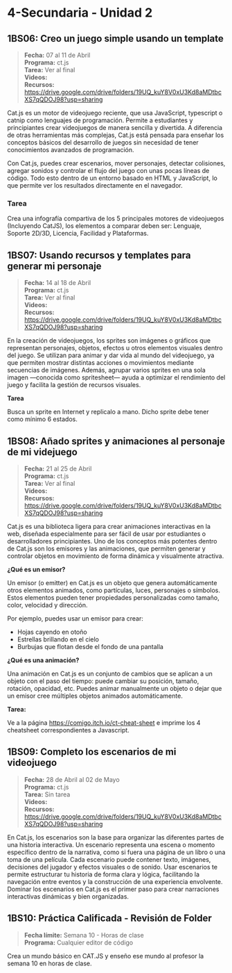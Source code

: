 # 4-Secundaria - Unidad 2

## 1BS06: Creo un juego simple usando un template

> <i class="bi bi-calendar"></i> **Fecha:** 07 al 11 de Abril<br><i class="bi bi-laptop"></i> **Programa:** ct.js<br><i class="bi bi-clipboard-check"></i> **Tarea:** Ver al final<br><i class="bi bi-youtube txt-red"></i> **Videos:** <br> <i class="bi bi-backpack"></i> **Recursos:** https://drive.google.com/drive/folders/19UQ_kuY8V0xU3Kd8aMDtbcXS7qQDOJ98?usp=sharing

Cat.js es un motor de videojuego reciente, que usa JavaScript, typescript o catnip como lenguajes de programación. Permite a estudiantes y principiantes crear videojuegos de manera sencilla y divertida. A diferencia de otras herramientas más complejas, Cat.js está pensada para enseñar los conceptos básicos del desarrollo de juegos sin necesidad de tener conocimientos avanzados de programación.

Con Cat.js, puedes crear escenarios, mover personajes, detectar colisiones, agregar sonidos y controlar el flujo del juego con unas pocas líneas de código. Todo esto dentro de un entorno basado en HTML y JavaScript, lo que permite ver los resultados directamente en el navegador.

### Tarea

Crea una infografía compartiva de los 5 principales motores de videojuegos (Incluyendo CatJS), los elementos a comparar deben ser: Lenguaje, Soporte 2D/3D,	Licencia, Facilidad y Plataformas.

## 1BS07: Usando recursos y templates para generar mi personaje

> <i class="bi bi-calendar"></i> **Fecha:** 14 al 18 de Abril<br><i class="bi bi-laptop"></i> **Programa:** ct.js<br><i class="bi bi-clipboard-check"></i> **Tarea:** Ver al final<br><i class="bi bi-youtube txt-red"></i> **Videos:** <br> <i class="bi bi-backpack"></i> **Recursos:** https://drive.google.com/drive/folders/19UQ_kuY8V0xU3Kd8aMDtbcXS7qQDOJ98?usp=sharing

En la creación de videojuegos, los sprites son imágenes o gráficos que representan personajes, objetos, efectos u otros elementos visuales dentro del juego. Se utilizan para animar y dar vida al mundo del videojuego, ya que permiten mostrar distintas acciones o movimientos mediante secuencias de imágenes. Además, agrupar varios sprites en una sola imagen —conocida como spritesheet— ayuda a optimizar el rendimiento del juego y facilita la gestión de recursos visuales.

**Tarea**

Busca un sprite en Internet y replicalo a mano. Dicho sprite debe tener como mínimo 6 estados.

## 1BS08: Añado sprites y animaciones al personaje de mi videjuego

> <i class="bi bi-calendar"></i> **Fecha:** 21 al 25 de Abril<br><i class="bi bi-laptop"></i> **Programa:** ct.js<br><i class="bi bi-clipboard-check"></i> **Tarea:** Ver al final<br><i class="bi bi-youtube txt-red"></i> **Videos:** <br> <i class="bi bi-backpack"></i> **Recursos:** https://drive.google.com/drive/folders/19UQ_kuY8V0xU3Kd8aMDtbcXS7qQDOJ98?usp=sharing

Cat.js es una biblioteca ligera para crear animaciones interactivas en la web, diseñada especialmente para ser fácil de usar por estudiantes o desarrolladores principiantes. Uno de los conceptos más potentes dentro de Cat.js son los emisores y las animaciones, que permiten generar y controlar objetos en movimiento de forma dinámica y visualmente atractiva.

**¿Qué es un emisor?**

Un emisor (o emitter) en Cat.js es un objeto que genera automáticamente otros elementos animados, como partículas, luces, personajes o símbolos. Estos elementos pueden tener propiedades personalizadas como tamaño, color, velocidad y dirección.

Por ejemplo, puedes usar un emisor para crear:

- Hojas cayendo en otoño
- Estrellas brillando en el cielo
- Burbujas que flotan desde el fondo de una pantalla

**¿Qué es una animación?**

Una animación en Cat.js es un conjunto de cambios que se aplican a un objeto con el paso del tiempo: puede cambiar su posición, tamaño, rotación, opacidad, etc. Puedes animar manualmente un objeto o dejar que un emisor cree múltiples objetos animados automáticamente.

**Tarea:**

Ve a la página https://comigo.itch.io/ct-cheat-sheet e imprime los 4 cheatsheet correspondientes a Javascript.

## 1BS09: Completo los escenarios de mi videojuego

> <i class="bi bi-calendar"></i> **Fecha:** 28 de Abril al 02 de Mayo<br><i class="bi bi-laptop"></i> **Programa:** ct.js<br><i class="bi bi-clipboard-check"></i> **Tarea:** Sin tarea<br><i class="bi bi-youtube txt-red"></i> **Videos:** <br> <i class="bi bi-backpack"></i> **Recursos:** https://drive.google.com/drive/folders/19UQ_kuY8V0xU3Kd8aMDtbcXS7qQDOJ98?usp=sharing

En Cat.js, los escenarios son la base para organizar las diferentes partes de una historia interactiva. Un escenario representa una escena o momento específico dentro de la narrativa, como si fuera una página de un libro o una toma de una película. Cada escenario puede contener texto, imágenes, decisiones del jugador y efectos visuales o de sonido. Usar escenarios te permite estructurar tu historia de forma clara y lógica, facilitando la navegación entre eventos y la construcción de una experiencia envolvente. Dominar los escenarios en Cat.js es el primer paso para crear narraciones interactivas dinámicas y bien organizadas.

## 1BS10: Práctica Calificada - Revisión de Folder

> <i class="bi bi-calendar"></i> **Fecha límite:** Semana 10 - Horas de clase<br><i class="bi bi-laptop"></i> **Programa:** Cualquier editor de código<br>

Crea un mundo básico en CAT.JS y enseño ese mundo al profesor la semana 10 en horas de clase.
